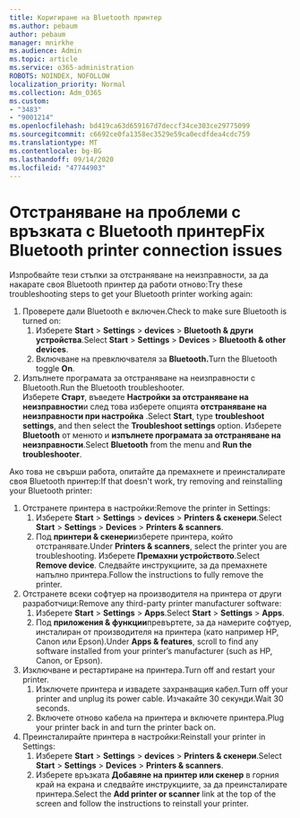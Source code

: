 ```yaml
---
title: Коригиране на Bluetooth принтер
ms.author: pebaum
author: pebaum
manager: mnirkhe
ms.audience: Admin
ms.topic: article
ms.service: o365-administration
ROBOTS: NOINDEX, NOFOLLOW
localization_priority: Normal
ms.collection: Adm_O365
ms.custom:
- "3483"
- "9001214"
ms.openlocfilehash: bd419ca63d659167d7deccf34ce303ce29775099
ms.sourcegitcommit: c6692ce0fa1358ec3529e59ca0ecdfdea4cdc759
ms.translationtype: MT
ms.contentlocale: bg-BG
ms.lasthandoff: 09/14/2020
ms.locfileid: "47744903"
---
```

# <a name="fix-bluetooth-printer-connection-issues"></a><span data-ttu-id="1fc0a-102">Отстраняване на проблеми с връзката с Bluetooth принтер</span><span class="sxs-lookup"><span data-stu-id="1fc0a-102">Fix Bluetooth printer connection issues</span></span>

<span data-ttu-id="1fc0a-103">Изпробвайте тези стъпки за отстраняване на неизправности, за да накарате своя Bluetooth принтер да работи отново:</span><span class="sxs-lookup"><span data-stu-id="1fc0a-103">Try these troubleshooting steps to get your Bluetooth printer working again:</span></span>


1. <span data-ttu-id="1fc0a-104">Проверете дали Bluetooth е включен.</span><span class="sxs-lookup"><span data-stu-id="1fc0a-104">Check to make sure Bluetooth is turned on:</span></span>
    1. <span data-ttu-id="1fc0a-105">Изберете **Start**  >  **Settings**  >  **devices**  >  **Bluetooth & други устройства**.</span><span class="sxs-lookup"><span data-stu-id="1fc0a-105">Select **Start** > **Settings** > **Devices** > **Bluetooth & other devices**.</span></span>
    2. <span data-ttu-id="1fc0a-106">Включване на превключвателя за **Bluetooth.**</span><span class="sxs-lookup"><span data-stu-id="1fc0a-106">Turn the Bluetooth toggle **On**.</span></span>
2. <span data-ttu-id="1fc0a-107">Изпълнете програмата за отстраняване на неизправности с Bluetooth.</span><span class="sxs-lookup"><span data-stu-id="1fc0a-107">Run the Bluetooth troubleshooter.</span></span> <br>
    <span data-ttu-id="1fc0a-108">Изберете **Старт**, въведете **Настройки за отстраняване на неизправности**и след това изберете опцията **отстраняване на неизправности при настройка** .</span><span class="sxs-lookup"><span data-stu-id="1fc0a-108">Select **Start**, type **troubleshoot settings**, and then select the **Troubleshoot settings** option.</span></span> <span data-ttu-id="1fc0a-109">Изберете **Bluetooth** от менюто и **изпълнете програмата за отстраняване на неизправности**.</span><span class="sxs-lookup"><span data-stu-id="1fc0a-109">Select **Bluetooth** from the menu and **Run the troubleshooter**.</span></span>

<span data-ttu-id="1fc0a-110">Ако това не свърши работа, опитайте да премахнете и преинсталирате своя Bluetooth принтер:</span><span class="sxs-lookup"><span data-stu-id="1fc0a-110">If that doesn't work, try removing and reinstalling your Bluetooth printer:</span></span>

1. <span data-ttu-id="1fc0a-111">Отстранете принтера в настройки:</span><span class="sxs-lookup"><span data-stu-id="1fc0a-111">Remove the printer in Settings:</span></span>
    1. <span data-ttu-id="1fc0a-112">Изберете **Start**  >  **Settings**  >  **devices**  >  **Printers & скенери**.</span><span class="sxs-lookup"><span data-stu-id="1fc0a-112">Select **Start** > **Settings** > **Devices** > **Printers & scanners**.</span></span>
    2. <span data-ttu-id="1fc0a-113">Под **принтери & скенери**изберете принтера, който отстранявате.</span><span class="sxs-lookup"><span data-stu-id="1fc0a-113">Under **Printers & scanners**, select the printer you are troubleshooting.</span></span> <span data-ttu-id="1fc0a-114">Изберете **Премахни устройството**.</span><span class="sxs-lookup"><span data-stu-id="1fc0a-114">Select **Remove device**.</span></span> <span data-ttu-id="1fc0a-115">Следвайте инструкциите, за да премахнете напълно принтера.</span><span class="sxs-lookup"><span data-stu-id="1fc0a-115">Follow the instructions to fully remove the printer.</span></span>
2. <span data-ttu-id="1fc0a-116">Отстранете всеки софтуер на производителя на принтера от други разработчици:</span><span class="sxs-lookup"><span data-stu-id="1fc0a-116">Remove any third-party printer manufacturer software:</span></span>
    1. <span data-ttu-id="1fc0a-117">Изберете **Start**  >  **Settings**  >  **Apps**.</span><span class="sxs-lookup"><span data-stu-id="1fc0a-117">Select **Start** > **Settings** > **Apps**.</span></span>
    2. <span data-ttu-id="1fc0a-118">Под **приложения & функции**превъртете, за да намерите софтуер, инсталиран от производителя на принтера (като например HP, Canon или Epson).</span><span class="sxs-lookup"><span data-stu-id="1fc0a-118">Under **Apps & features**, scroll to find any software installed from your printer’s manufacturer (such as HP, Canon, or Epson).</span></span>
3. <span data-ttu-id="1fc0a-119">Изключване и рестартиране на принтера.</span><span class="sxs-lookup"><span data-stu-id="1fc0a-119">Turn off and restart your printer.</span></span>
   1. <span data-ttu-id="1fc0a-120">Изключете принтера и извадете захранващия кабел.</span><span class="sxs-lookup"><span data-stu-id="1fc0a-120">Turn off your printer and unplug its power cable.</span></span> <span data-ttu-id="1fc0a-121">Изчакайте 30 секунди.</span><span class="sxs-lookup"><span data-stu-id="1fc0a-121">Wait 30 seconds.</span></span> 
   2. <span data-ttu-id="1fc0a-122">Включете отново кабела на принтера и включете принтера.</span><span class="sxs-lookup"><span data-stu-id="1fc0a-122">Plug your printer back in and turn the printer back on.</span></span>
4. <span data-ttu-id="1fc0a-123">Преинсталирайте принтера в настройки:</span><span class="sxs-lookup"><span data-stu-id="1fc0a-123">Reinstall your printer in Settings:</span></span>
    1. <span data-ttu-id="1fc0a-124">Изберете **Start**  >  **Settings**  >  **devices**  >  **Printers & скенери**.</span><span class="sxs-lookup"><span data-stu-id="1fc0a-124">Select **Start** > **Settings** > **Devices** > **Printers & scanners**.</span></span>
    2. <span data-ttu-id="1fc0a-125">Изберете връзката **Добавяне на принтер или скенер** в горния край на екрана и следвайте инструкциите, за да преинсталирате принтера.</span><span class="sxs-lookup"><span data-stu-id="1fc0a-125">Select the **Add printer or scanner** link at the top of the screen and follow the instructions to reinstall your printer.</span></span>
